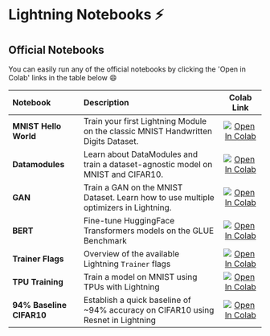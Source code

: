 # Lightning Notebooks ⚡

## Official Notebooks

You can easily run any of the official notebooks by clicking the 'Open in Colab' links in the table below :smile:

| Notebook                 | Description                                                                          |                                                                                                        Colab Link                                                                                                         |
| :----------------------- | :----------------------------------------------------------------------------------- | :-----------------------------------------------------------------------------------------------------------------------------------------------------------------------------------------------------------------------: |
| **MNIST Hello World**    | Train your first Lightning Module on the classic MNIST Handwritten Digits Dataset.   |        [![Open In Colab](https://colab.research.google.com/assets/colab-badge.svg)](https://colab.research.google.com/github/PytorchLightning/pytorch-lightning/blob/master/notebooks/01-mnist-hello-world.ipynb)         |
| **Datamodules**          | Learn about DataModules and train a dataset-agnostic model on MNIST and CIFAR10.     |           [![Open In Colab](https://colab.research.google.com/assets/colab-badge.svg)](https://colab.research.google.com/github/PytorchLightning/pytorch-lightning/blob/master/notebooks/02-datamodules.ipynb)            |
| **GAN**                  | Train a GAN on the MNIST Dataset. Learn how to use multiple optimizers in Lightning. |            [![Open In Colab](https://colab.research.google.com/assets/colab-badge.svg)](https://colab.research.google.com/github/PytorchLightning/pytorch-lightning/blob/master/notebooks/03-basic-gan.ipynb)             |
| **BERT**                 | Fine-tune HuggingFace Transformers models on the GLUE Benchmark                      | [![Open In Colab](https://colab.research.google.com/assets/colab-badge.svg)](https://colab.research.google.com/github/PytorchLightning/pytorch-lightning/blob/master/notebooks/04-transformers-text-classification.ipynb) |
| **Trainer Flags**        | Overview of the available Lightning `Trainer` flags                                  |      [![Open In Colab](https://colab.research.google.com/assets/colab-badge.svg)](https://colab.research.google.com/github/PytorchLightning/pytorch-lightning/blob/master/notebooks/05-trainer-flags-overview.ipynb)      |
| **TPU Training**        | Train a model on MNIST using TPUs with Lightning                                      |      [![Open In Colab](https://colab.research.google.com/assets/colab-badge.svg)](https://colab.research.google.com/github/PytorchLightning/pytorch-lightning/blob/master/notebooks/06-mnist-tpu-training.ipynb)                |
| **94% Baseline CIFAR10** | Establish a quick baseline of ~94% accuracy on CIFAR10 using Resnet in Lightning     |         [![Open In Colab](https://colab.research.google.com/assets/colab-badge.svg)](https://colab.research.google.com/github/PytorchLightning/pytorch-lightning/blob/master/notebooks/07-cifar10-baseline.ipynb)         |
